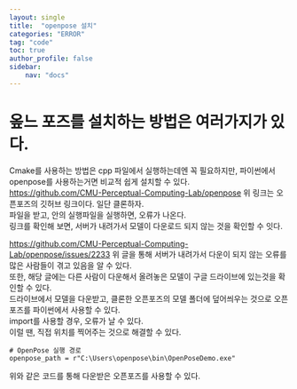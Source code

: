 ```yaml
---
layout: single
title:  "openpose 설치"
categories: "ERROR"
tag: "code"
toc: true
author_profile: false
sidebar:
    nav: "docs"
---  
```

# 옾느 포즈를 설치하는 방법은 여러가지가 있다.
Cmake를 사용하는 방법은 cpp 파일에서 실행하는데엔 꼭 필요하지만, 파이썬에서 openpose를 사용하는거면 비교적 쉽게 설치할 수 있다.  
https://github.com/CMU-Perceptual-Computing-Lab/openpose
위 링크는 오픈포즈의 깃허브 링크이다. 일단 클론하자.  
파일을 받고, 안의 실행파일을 실행하면, 오류가 나온다.  
링크를 확인해 보면, 서버가 내려가서 모델이 다운로드 되지 않는 것을 확인할 수 잇다.  

https://github.com/CMU-Perceptual-Computing-Lab/openpose/issues/2233
위 글을 통해 서버가 내려가서 다운이 되지 않는 오류를 많은 사람들이 겪고 있음을 알 수 있다.  
또한, 해당 글에는 다른 사람이 다운해서 올려놓은 모델이 구글 드라이브에 있는것을 확인할 수 있다.  
드라이브에서 모델을 다운받고, 클론한 오픈포즈의 모델 폴더에 덮어씌우는 것으로 오픈포즈를 파이썬에서 사용할 수 있다.  
import를 사용할 경우, 오류가 날 수 있다.  
이럴 땐, 직접 위치를 찍어주는 것으로 해결할 수 있다.  
```
# OpenPose 실행 경로
openpose_path = r"C:\Users\openpose\bin\OpenPoseDemo.exe"
```
위와 같은 코드를 통해 다운받은 오픈포즈를 사용할 수 있다.